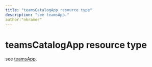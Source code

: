 ```yaml
---
title: "teamsCatalogApp resource type"
description: "see teamsApp."
author:"nkramer"
---
```


# teamsCatalogApp resource type

see [teamsApp](teamsapp.md).
